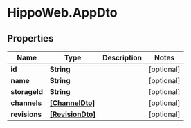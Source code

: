 # HippoWeb.AppDto

## Properties

Name | Type | Description | Notes
------------ | ------------- | ------------- | -------------
**id** | **String** |  | [optional] 
**name** | **String** |  | [optional] 
**storageId** | **String** |  | [optional] 
**channels** | [**[ChannelDto]**](ChannelDto.md) |  | [optional] 
**revisions** | [**[RevisionDto]**](RevisionDto.md) |  | [optional] 


